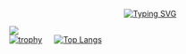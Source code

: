 <p align="center">
  <a href="https://git.io/typing-svg"><img src="https://readme-typing-svg.herokuapp.com?font=Fira+Code&size=40&pause=10&color=00F726&background=FFFFFF00&center=true&vCenter=true&multiline=true&width=600&height=180&lines=Hi+there%2C+i'm;Kostya+and+i'm+a;computer+science+student" alt="Typing SVG" ></a>
</p>







![](https://komarev.com/ghpvc/?username=1KONSTANT1)<br />
[![trophy](https://github-profile-trophy.vercel.app/?username=1KONSTANT1)](https://github.com/ryo-ma/github-profile-trophy)   &emsp;     [![Top Langs](https://github-readme-stats.vercel.app/api/top-langs/?username=1KONSTANT1)](https://github.com/anuraghazra/github-readme-stats)

<!--
**1KONSTANT1/1KONSTANT1** is a ✨ _special_ ✨ repository because its `README.md` (this file) appears on your GitHub profile.

Here are some ideas to get you started:

- 🔭 I’m currently working on ...
- 🌱 I’m currently learning ...
- 👯 I’m looking to collaborate on ...
- 🤔 I’m looking for help with ...
- 💬 Ask me about ...
- 📫 How to reach me: ...
- 😄 Pronouns: ...
- ⚡ Fun fact: ...
-->
